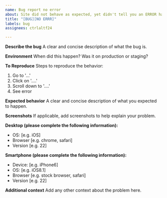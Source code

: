 ```yaml
---
name: Bug report no error
about: Site did not behave as expected, yet didn't tell you an ERROR has occurred
title: "[BUG][NO ERRR]"
labels: bug
assignees: ctrlaltf24

---
```


**Describe the bug**
A clear and concise description of what the bug is.

**Environment**
When did this happen? Was it on production or staging?

**To Reproduce**
Steps to reproduce the behavior:
1. Go to '...'
2. Click on '....'
3. Scroll down to '....'
4. See error

**Expected behavior**
A clear and concise description of what you expected to happen.

**Screenshots**
If applicable, add screenshots to help explain your problem.

**Desktop (please complete the following information):**
 - OS: [e.g. iOS]
 - Browser [e.g. chrome, safari]
 - Version [e.g. 22]

**Smartphone (please complete the following information):**
 - Device: [e.g. iPhone6]
 - OS: [e.g. iOS8.1]
 - Browser [e.g. stock browser, safari]
 - Version [e.g. 22]

**Additional context**
Add any other context about the problem here.
